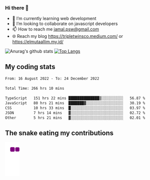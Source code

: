 ### Hi there 👋

<!--
**padepokanpenguin/padepokanpenguin** is a ✨ _special_ ✨ repository because its `README.md` (this file) appears on your GitHub profile.
-->

- 🌱 I’m currently learning  web development
- 👯 I’m looking to collaborate on javascript developers
- 📫 How to reach me jamal.psw@gmail.com
- 🌐 Reach my blog https://tripletwinsco.medium.com/ or https://elmutaallim.my.id/

![Anurag's github stats](https://github-readme-stats.vercel.app/api?username=padepokanpenguin&count_private=true&disable_animations=false&show_icons=true&theme=default)
[![Top Langs](https://github-readme-stats.vercel.app/api/top-langs/?username=padepokanpenguin&theme=default&layout=compact)](https://github.com/padepokanpenguin)

## My coding stats

<!--START_SECTION:waka-->

```text
From: 16 August 2022 - To: 24 December 2022

Total Time: 266 hrs 10 mins

TypeScript   151 hrs 22 mins ██████████████▒░░░░░░░░░░   56.87 %
JavaScript   80 hrs 21 mins  ███████▓░░░░░░░░░░░░░░░░░   30.19 %
CSS          10 hrs 33 mins  █░░░░░░░░░░░░░░░░░░░░░░░░   03.97 %
JSON         7 hrs 14 mins   ▓░░░░░░░░░░░░░░░░░░░░░░░░   02.72 %
Other        5 hrs 21 mins   ▓░░░░░░░░░░░░░░░░░░░░░░░░   02.01 %
```

<!--END_SECTION:waka-->


## The snake eating my contributions
![snake gif](https://github.com/padepokanpenguin/padepokanpenguin/blob/output/github-contribution-grid-snake.gif)
